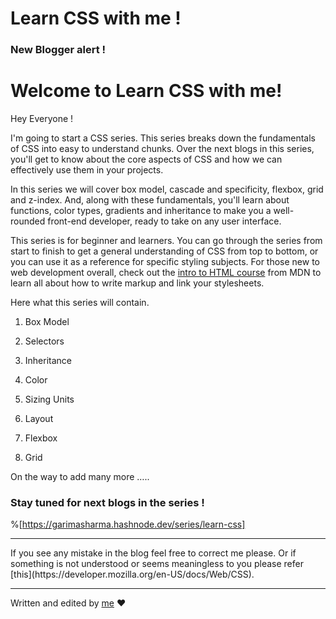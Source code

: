 # Learn CSS with me  !

### New Blogger alert !
# Welcome to Learn CSS with me!

Hey Everyone !

I'm going to start a CSS series. 
This series breaks down the fundamentals of CSS into easy to understand chunks. Over the next blogs in this series, you'll get to know about the core aspects of CSS and how we can effectively use them in your projects.

In this series we will cover box model, cascade and specificity, flexbox, grid and z-index. And, along with these fundamentals, you'll learn about functions, color types, gradients and inheritance to make you a well-rounded front-end developer, ready to take on any user interface.

This series is for beginner and learners. You can go through the series from start to finish to get a general understanding of CSS from top to bottom, or you can use it as a reference for specific styling subjects. For those new to web development overall, check out the [intro to HTML course](https://developer.mozilla.org/en-US/docs/Learn/HTML/Introduction_to_HTML) from MDN to learn all about how to write markup and link your stylesheets.

Here what this series will contain.

1. Box Model

2. Selectors 

3. Inheritance 

4. Color

5. Sizing Units 

8. Layout

9. Flexbox

10. Grid 

On the way to add many more …..

### Stay tuned for next blogs in the series !

%[https://garimasharma.hashnode.dev/series/learn-css]


<hr>
If you see any mistake in the blog feel free to correct me please. Or if something is not understood or seems meaningless to you please refer [this](https://developer.mozilla.org/en-US/docs/Web/CSS).
<hr>

Written and edited by [me](https://twitter.com/garimavatss) ❤
